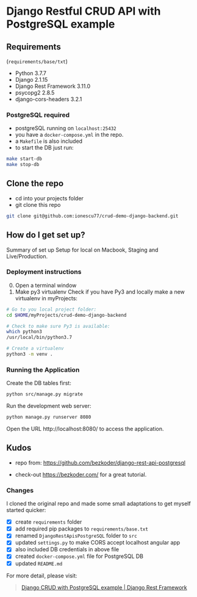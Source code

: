 # Django Restful CRUD API with PostgreSQL example

## Requirements
(`requirements/base/txt`)
- Python 3.7.7
- Django 2.1.15
- Django Rest Framework 3.11.0
- psycopg2 2.8.5
- django-cors-headers 3.2.1

### PostgreSQL required
- postgreSQL running on `localhost:25432`
- you have a `docker-compose.yml` in the repo.
- a `Makefile` is also included
- to start the DB just run:

```bash
make start-db
make stop-db
```

## Clone the repo
- cd into your projects folder
- git clone this repo

```bash
git clone git@github.com:ionescu77/crud-demo-django-backend.git
```

## How do I get set up?
Summary of set up Setup for local on Macbook, Staging and Live/Production.

### Deployment instructions

0. Open a terminal window
1. Make py3 virtualenv
Check if you have Py3 and locally make a new virtualenv in myProjects:

```bash
# Go to you local project folder:
cd $HOME/myProjects/crud-demo-django-backend

# Check to make sure Py3 is available:
which python3
/usr/local/bin/python3.7

# Create a virtualenv
python3 -m venv .
```


### Running the Application

Create the DB tables first:

```bash
python src/manage.py migrate
```
Run the development web server:

```bash
python manage.py runserver 8080
```
Open the URL http://localhost:8080/ to access the application.

## Kudos
- repo from:
https://github.com/bezkoder/django-rest-api-postgresql

- check-out <https://bezkoder.com/> for a great tutorial.

### Changes
I cloned the original repo and made some small adaptations to get myself started quicker:
- [X] create `requirements` folder
- [X] add required pip packages to `requirements/base.txt`
- [X] renamed `DjangoRestApisPostgreSQL` folder to `src`
- [X] updated `settings.py` to make CORS accept localhost angular app
- [X] also included DB credentials in above file
- [X] created `docker-compose.yml` file for PostgreSQL DB
- [X] updated `README.md`

For more detail, please visit:
> [Django CRUD with PostgreSQL example | Django Rest Framework](https://bezkoder.com/django-postgresql-crud-rest-framework/)
